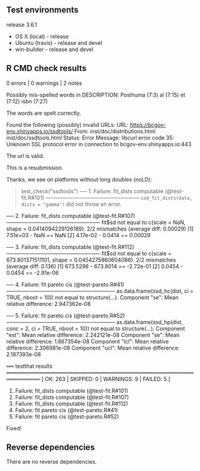 ## Test environments

release 3.6.1

* OS X (local) - release
* Ubuntu (travis) - release and devel
* win-builder - release and devel

## R CMD check results

0 errors | 0 warnings | 2 notes

Possibly mis-spelled words in DESCRIPTION:
  Posthuma (7:3)
  al (7:15)
  et (7:12)
  isbn (7:27)
  
The words are spelt correctly.

Found the following (possibly) invalid URLs:
  URL: https://bcgov-env.shinyapps.io/ssdtools/
    From: inst/doc/distributions.html
          inst/doc/ssdtools.html
    Status: Error
    Message: libcurl error code 35:
      	Unknown SSL protocol error in connection to bcgov-env.shinyapps.io:443
      	
The url is valid.

This is a resubmission.

Thanks, we see on platforms without long doubles (noLD):

 > test_check("ssdtools")
 ── 1. Failure: fit_dists computable (@test-fit.R#101) ─────────────────────────
 `ssd_fit_dists(data, dists = "gamma")` did not throw an error.

 ── 2. Failure: fit_dists computable (@test-fit.R#107) ─────────────────────────
 fit$sd not equal to c(scale = NaN, shape = 0.0414094229126189).
 2/2 mismatches (average diff: 0.00029)
 [1] 7.51e+03 -    NaN ==     NaN
 [2] 4.17e-02 - 0.0414 == 0.00029

 ── 3. Failure: fit_dists computable (@test-fit.R#112) ─────────────────────────
 fit$sd not equal to c(scale = 673.801371511101, shape = 0.0454275860604086).
 2/2 mismatches (average diff: 0.136)
 [1] 673.5298 - 673.8014 == -2.72e-01
 [2]   0.0454 -   0.0454 == -2.91e-06

 ── 4. Failure: fit pareto cis (@test-pareto.R#41) ─────────────────────────────
 as.data.frame(ssd_hc(dist, ci = TRUE, nboot = 10)) not equal to structure(...).
 Component "se": Mean relative difference: 2.947362e-08

 ── 5. Failure: fit pareto cis (@test-pareto.R#52) ─────────────────────────────
 as.data.frame(ssd_hp(dist, conc = 2, ci = TRUE, nboot = 10)) not equal to structure(...).
 Component "est": Mean relative difference: 2.242121e-08
 Component "se": Mean relative difference: 1.867354e-08
 Component "lcl": Mean relative difference: 2.306981e-08
 Component "ucl": Mean relative difference: 2.187393e-08

 ══ testthat results ═══════════════════════════════════════════════════════════
 [ OK: 263 | SKIPPED: 0 | WARNINGS: 9 | FAILED: 5 ]
 1. Failure: fit_dists computable (@test-fit.R#101)
 2. Failure: fit_dists computable (@test-fit.R#107)
 3. Failure: fit_dists computable (@test-fit.R#112)
 4. Failure: fit pareto cis (@test-pareto.R#41)
 5. Failure: fit pareto cis (@test-pareto.R#52)
 
 Fixed!

## Reverse dependencies

There are no reverse dependencies.
